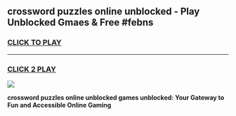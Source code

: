 
## crossword puzzles online unblocked - Play Unblocked Gmaes & Free #febns
<h3>
<a href="https://news.freeplayer.one?title=crossword_puzzles_online_unblocked&ref=27F">CLICK TO PLAY</a></h3>
<hr>

<h3>
<a href="https://news.freeplayer.one?title=crossword_puzzles_online_unblocked&ref=27F">CLICK 2 PLAY</a>
  
</h3>

<a href="https://news.freeplayer.one?title=crossword_puzzles_online_unblocked&ref=27F/"><img src="https://clearcache.store/games.png"></a>


**crossword puzzles online unblocked games unblocked: Your Gateway to Fun and Accessible Online Gaming**
